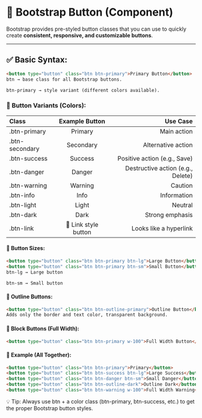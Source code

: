 # 🔹 Bootstrap Button (Component)

Bootstrap provides pre-styled button classes that you can use to quickly create **consistent, responsive, and customizable buttons**.

---

## ✅ Basic Syntax:

```html
<button type="button" class="btn btn-primary">Primary Button</button>
btn → base class for all Bootstrap buttons.

btn-primary → style variant (different colors available).
```

### 🎨 Button Variants (Colors):

|Class	       | Example Button	     |Use Case                         |
|:-------------|:-------------------:|--------------------------------:|
|.btn-primary  | Primary	         |Main action                      |
|.btn-secondary|Secondary	         |Alternative action               |
|.btn-success  |Success	             |Positive action (e.g., Save)     |
|.btn-danger   |Danger	             |Destructive action (e.g., Delete)|
|.btn-warning  |Warning	             |Caution                          |
|.btn-info	   |Info	             |Information                      |
|.btn-light	   |Light	             |Neutral                          |
|.btn-dark	   |Dark	             |Strong emphasis                  |
|.btn-link	   |🔗 Link style button |Looks like a hyperlink          |

#### 📏 Button Sizes:
```html
<button type="button" class="btn btn-primary btn-lg">Large Button</button>
<button type="button" class="btn btn-primary btn-sm">Small Button</button>
btn-lg → Large button

btn-sm → Small button
```

#### 🧭 Outline Buttons:
```html
<button type="button" class="btn btn-outline-primary">Outline Button</button>
Adds only the border and text color, transparent background.
```

#### 🔘 Block Buttons (Full Width):
```html
<button type="button" class="btn btn-primary w-100">Full Width Button</button>
```

#### 🔄 Example (All Together):
```html
<button type="button" class="btn btn-primary">Primary</button>
<button type="button" class="btn btn-success btn-lg">Large Success</button>
<button type="button" class="btn btn-danger btn-sm">Small Danger</button>
<button type="button" class="btn btn-outline-dark">Outline Dark</button>
<button type="button" class="btn btn-warning w-100">Full Width Warning</button>
```
💡 Tip: Always use btn + a color class (btn-primary, btn-success, etc.) to get the proper Bootstrap button styles.
